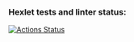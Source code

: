 ### Hexlet tests and linter status:
[![Actions Status](https://github.com/Zhaava/frontend-project-lvl1/actions/workflows/hexlet-check.yml/badge.svg)](https://github.com/Zhaava/frontend-project-lvl1/actions)